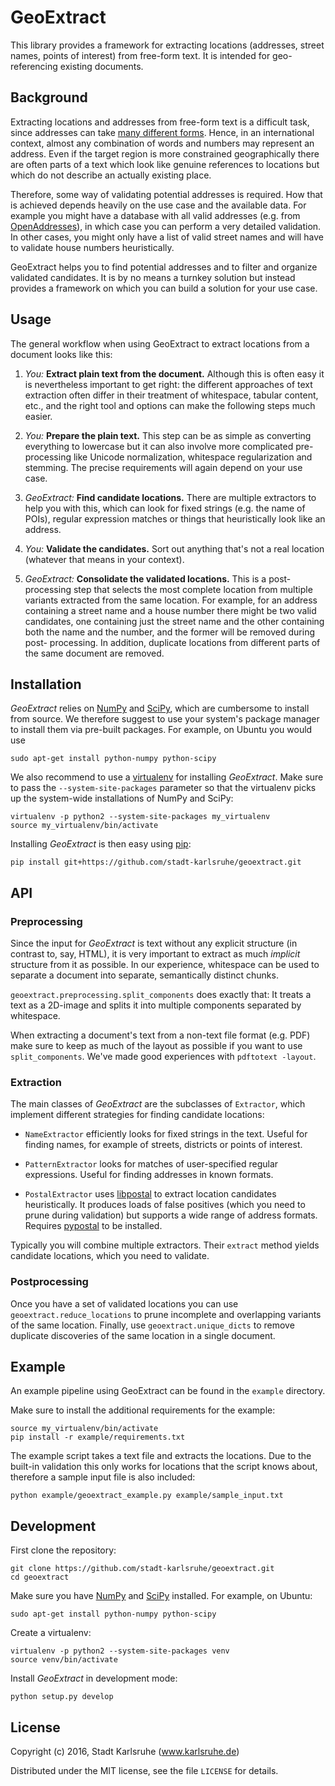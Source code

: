 # GeoExtract

This library provides a framework for extracting locations (addresses,
street names, points of interest) from free-form text. It is intended
for geo-referencing existing documents.


## Background

Extracting locations and addresses from free-form text is a difficult task,
since addresses can take [many different forms][falsehoods]. Hence, in an
international context, almost any combination of words and numbers may
represent an address. Even if the target region is more constrained
geographically there are often parts of a text which look like genuine
references to locations but which do not describe an actually existing place.

Therefore, some way of validating potential addresses is required. How that
is achieved depends heavily on the use case and the available data. For example
you might have a database with all valid addresses (e.g. from
[OpenAddresses][openaddresses]), in which case you can perform a very detailed
validation. In other cases, you might only have a list of valid street names
and will have to validate house numbers heuristically.

GeoExtract helps you to find potential addresses and to filter and organize
validated candidates. It is by no means a turnkey solution but instead provides
a framework on which you can build a solution for your use case.

[falsehoods]: https://www.mjt.me.uk/posts/falsehoods-programmers-believe-about-addresses/
[openaddresses]: https://openaddresses.io/


## Usage

The general workflow when using GeoExtract to extract locations from a document
looks like this:

1. *You:* **Extract plain text from the document.** Although this is often easy
   it is nevertheless important to get right: the different approaches of text
   extraction often differ in their treatment of whitespace, tabular content,
   etc., and the right tool and options can make the following steps much
   easier.

2. *You:* **Prepare the plain text.** This step can be as simple as converting
   everything to lowercase but it can also involve more complicated
   pre-processing like Unicode normalization, whitespace regularization and
   stemming. The precise requirements will again depend on your use case.

3. *GeoExtract:* **Find candidate locations.** There are multiple extractors to
   help you with this, which can look for fixed strings (e.g. the name of POIs),
   regular expression matches or things that heuristically look like an address.

4. *You:* **Validate the candidates.** Sort out anything that's not a real
   location (whatever that means in your context).

5. *GeoExtract:* **Consolidate the validated locations.** This is a post-
   processing step that selects the most complete location from multiple
   variants extracted from the same location. For example, for an address
   containing a street name and a house number there might be two valid
   candidates, one containing just the street name and the other containing
   both the name and the number, and the former will be removed during post-
   processing. In addition, duplicate locations from different parts of the
   same document are removed.


## Installation

*GeoExtract* relies on [NumPy][numpy] and [SciPy][scipy], which are cumbersome
to install from source. We therefore suggest to use your system's package
manager to install them via pre-built packages. For example, on Ubuntu you
would use

    sudo apt-get install python-numpy python-scipy

We also recommend to use a [virtualenv][virtualenv] for installing
*GeoExtract*. Make sure to pass the `--system-site-packages` parameter so that
the virtualenv picks up the system-wide installations of NumPy and SciPy:

    virtualenv -p python2 --system-site-packages my_virtualenv
    source my_virtualenv/bin/activate

Installing *GeoExtract* is then easy using [pip][pip]:

    pip install git+https://github.com/stadt-karlsruhe/geoextract.git


[numpy]: http://www.numpy.org/
[scipy]: https://www.scipy.org/
[virtualenv]: https://virtualenv.pypa.io
[pip]: https://pip.pypa.io


## API

### Preprocessing

Since the input for *GeoExtract* is text without any explicit structure (in
contrast to, say, HTML), it is very important to extract as much *implicit*
structure from it as possible. In our experience, whitespace can be used to
separate a document into separate, semantically distinct chunks.

`geoextract.preprocessing.split_components` does exactly that: It treats a text
as a 2D-image and splits it into multiple components separated by whitespace.

When extracting a document's text from a non-text file format (e.g. PDF) make
sure to keep as much of the layout as possible if you want to use
`split_components`. We've made good experiences with `pdftotext -layout`.


### Extraction

The main classes of *GeoExtract* are the subclasses of `Extractor`, which
implement different strategies for finding candidate locations:

- `NameExtractor` efficiently looks for fixed strings in the text. Useful for
  finding names, for example of streets, districts or points of interest.

- `PatternExtractor` looks for matches of user-specified regular expressions.
  Useful for finding addresses in known formats.

- `PostalExtractor` uses [libpostal][libpostal] to extract location candidates
  heuristically. It produces loads of false positives (which you need to prune
  during validation) but supports a wide range of address formats. Requires
  [pypostal][pypostal] to be installed.

Typically you will combine multiple extractors. Their `extract` method yields
candidate locations, which you need to validate.


### Postprocessing

Once you have a set of validated locations you can use
`geoextract.reduce_locations` to prune incomplete and overlapping variants of
the same location. Finally, use `geoextract.unique_dicts` to remove duplicate
discoveries of the same location in a single document.


[libpostal]: https://github.com/openvenues/libpostal
[pypostal]: https://github.com/openvenues/pypostal


## Example

An example pipeline using GeoExtract can be found in the `example` directory.

Make sure to install the additional requirements for the example:

    source my_virtualenv/bin/activate
    pip install -r example/requirements.txt

The example script takes a text file and extracts the locations. Due to the
built-in validation this only works for locations that the script knows about,
therefore a sample input file is also included:

    python example/geoextract_example.py example/sample_input.txt


## Development

First clone the repository:

    git clone https://github.com/stadt-karlsruhe/geoextract.git
    cd geoextract

Make sure you have [NumPy][numpy] and [SciPy][scipy] installed. For example,
on Ubuntu:

    sudo apt-get install python-numpy python-scipy

Create a virtualenv:

    virtualenv -p python2 --system-site-packages venv
    source venv/bin/activate

Install *GeoExtract* in development mode:

    python setup.py develop


## License

Copyright (c) 2016, Stadt Karlsruhe (www.karlsruhe.de)

Distributed under the MIT license, see the file `LICENSE` for details.

